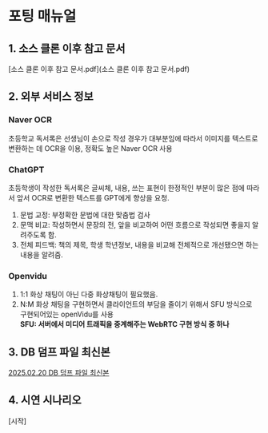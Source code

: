 # 포팅 매뉴얼

## 1. 소스 클론 이후 참고 문서

[소스 클론 이후 참고 문서.pdf](소스 클론 이후 참고 문서.pdf)

## 2. 외부 서비스 정보

### Naver OCR

초등학교 독서록은 선생님이 손으로 작성 경우가 대부분임에 따라서 이미지를 텍스트로 변환하는 데 OCR을 이용,
정확도 높은 Naver OCR 사용

### ChatGPT

초등학생이 작성한 독서록은 글씨체, 내용, 쓰는 표현이 한정적인 부분이 많은 점에 따라서 앞서 OCR로 변환한 텍스트를 GPT에게 향상을 요청.

1. 문법 교정: 부정확한 문법에 대한 맞춤법 검사
2. 문맥 비교: 작성하면서 문장의 전, 앞을 비교하여 어떤 흐름으로 작성되면 좋을지 알려주도록 함.
3. 전체 피드백: 책의 제목, 학생 학년정보, 내용을 비교해 전체적으로 개선됐으면 하는 내용을 알려줌.

### Openvidu

1. 1:1 화상 채팅이 아닌 다중 화상채팅이 필요했음.
2. N:M 화상 채팅을 구현하면서 클라이언트의 부담을 줄이기 위해서 SFU 방식으로 구현되어있는 openVidu를 사용<br>
   **SFU: 서버에서 미디어 트래픽을 중계해주는 WebRTC 구현 방식 중 하나**

## 3. DB 덤프 파일 최신본

[2025.02.20 DB 덤프 파일 최신본](dump-ourdoc.sql)

## 4. 시연 시나리오

[시작]



